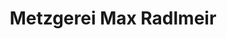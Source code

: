 ---
title: "Metzgerei Max Radlmeir"
url: /au-i-d-hallertau/metzgerei-max-radlmeir/
shop: Metzgerei
---